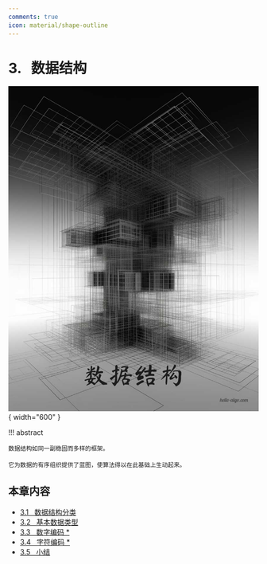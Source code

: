 ```yaml
---
comments: true
icon: material/shape-outline
---
```


# 3. &nbsp; 数据结构

<div class="center-table" markdown>

![数据结构](../assets/covers/chapter_data_structure.jpg){ width="600" }

</div>

!!! abstract

    数据结构如同一副稳固而多样的框架。
    
    它为数据的有序组织提供了蓝图，使算法得以在此基础上生动起来。

## 本章内容

- [3.1 &nbsp; 数据结构分类](https://www.hello-algo.com/chapter_data_structure/classification_of_data_structure/)
- [3.2 &nbsp; 基本数据类型](https://www.hello-algo.com/chapter_data_structure/basic_data_types/)
- [3.3 &nbsp; 数字编码 *](https://www.hello-algo.com/chapter_data_structure/number_encoding/)
- [3.4 &nbsp; 字符编码 *](https://www.hello-algo.com/chapter_data_structure/character_encoding/)
- [3.5 &nbsp; 小结](https://www.hello-algo.com/chapter_data_structure/summary/)
